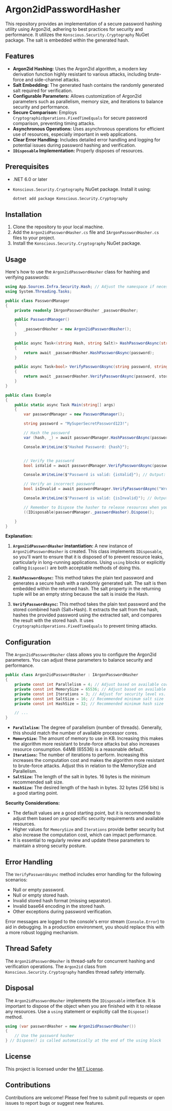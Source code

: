 # Argon2idPasswordHasher

This repository provides an implementation of a secure password hashing utility using Argon2id, adhering to best practices for security and performance. It utilizes the `Konscious.Security.Cryptography` NuGet package.  The salt is embedded within the generated hash.

## Features

*   **Argon2id Hashing:** Uses the Argon2id algorithm, a modern key derivation function highly resistant to various attacks, including brute-force and side-channel attacks.
*   **Salt Embedding:**  The generated hash contains the randomly generated salt required for verification.
*   **Configurable Parameters:** Allows customization of Argon2id parameters such as parallelism, memory size, and iterations to balance security and performance.
*   **Secure Comparison:**  Employs `CryptographicOperations.FixedTimeEquals` for secure password comparison, preventing timing attacks.
*   **Asynchronous Operations:** Uses asynchronous operations for efficient use of resources, especially important in web applications.
*   **Clear Error Handling:** Includes detailed error handling and logging for potential issues during password hashing and verification.
*   **`IDisposable` Implementation:** Properly disposes of resources.

## Prerequisites

*   .NET 6.0 or later
*   `Konscious.Security.Cryptography` NuGet package.  Install it using:

    ```bash
    dotnet add package Konscious.Security.Cryptography
    ```

## Installation

1.  Clone the repository to your local machine.
2.  Add the `Argon2idPasswordHasher.cs` file and `IArgonPasswordHasher.cs` files to your project.
3.  Install the `Konscious.Security.Cryptography` NuGet package.

## Usage

Here's how to use the `Argon2idPasswordHasher` class for hashing and verifying passwords:

```csharp
using App.Sources.Infra.Security.Hash; // Adjust the namespace if necessary
using System.Threading.Tasks;

public class PasswordManager
{
    private readonly IArgonPasswordHasher _passwordHasher;

    public PasswordManager()
    {
        _passwordHasher = new Argon2idPasswordHasher();
    }

    public async Task<(string Hash, string Salt)> HashPasswordAsync(string password)
    {
        return await _passwordHasher.HashPasswordAsync(password);
    }

    public async Task<bool> VerifyPasswordAsync(string password, string storedHash)
    {
        return await _passwordHasher.VerifyPasswordAsync(password, storedHash);
    }
}

public class Example
{
    public static async Task Main(string[] args)
    {
        var passwordManager = new PasswordManager();

        string password = "MySuperSecretPassword123!";

        // Hash the password
        var (hash, _) = await passwordManager.HashPasswordAsync(password); // The Salt will be an empty string; it is embedded in the Hash.

        Console.WriteLine($"Hashed Password: {hash}");


        // Verify the password
        bool isValid = await passwordManager.VerifyPasswordAsync(password, hash);

        Console.WriteLine($"Password is valid: {isValid}"); // Output: Password is valid: True

        // Verify an incorrect password
        bool isInvalid = await passwordManager.VerifyPasswordAsync("WrongPassword", hash);

        Console.WriteLine($"Password is valid: {isInvalid}"); // Output: Password is valid: False

        // Remember to Dispose the hasher to release resources when you're done with it!
        ((IDisposable)passwordManager._passwordHasher).Dispose();

    }
}

```

**Explanation:**

1.  **`Argon2idPasswordHasher` instantiation:**  A new instance of `Argon2idPasswordHasher` is created.  This class implements `IDisposable`, so you'll want to ensure that it is disposed of to prevent resource leaks, particularly in long-running applications. Using `using` blocks or explicitly calling `Dispose()` are both acceptable methods of doing this.

2.  **`HashPasswordAsync`:** This method takes the plain text password and generates a secure hash with a randomly generated salt. The salt is then embedded within the returned hash. The salt property in the returning tuple will be an empty string because the salt is inside the Hash.

3.  **`VerifyPasswordAsync`:** This method takes the plain text password and the stored combined hash (Salt+Hash). It extracts the salt from the hash, hashes the provided password using the extracted salt, and compares the result with the stored hash.  It uses `CryptographicOperations.FixedTimeEquals` to prevent timing attacks.

## Configuration

The `Argon2idPasswordHasher` class allows you to configure the Argon2id parameters. You can adjust these parameters to balance security and performance.

```csharp
public class Argon2idPasswordHasher : IArgonPasswordHasher
{
    private const int Parallelism = 4; // Adjust based on available cores
    private const int MemorySize = 65536; // Adjust based on available memory (64MB)
    private const int Iterations = 3; // Adjust for security level vs. performance
    private const int SaltSize = 16; // Recommended minimum salt size
    private const int HashSize = 32; // Recommended minimum hash size

    // ...
}
```

*   **`Parallelism`:**  The degree of parallelism (number of threads).  Generally, this should match the number of available processor cores.
*   **`MemorySize`:**  The amount of memory to use in KB.  Increasing this makes the algorithm more resistant to brute-force attacks but also increases resource consumption.  64MB (65536) is a reasonable default.
*   **`Iterations`:** The number of iterations to perform.  Increasing this increases the computation cost and makes the algorithm more resistant to brute-force attacks.  Adjust this in relation to the MemorySize and Parallelism.
*   **`SaltSize`:**  The length of the salt in bytes.  16 bytes is the minimum recommended salt size.
*   **`HashSize`:** The desired length of the hash in bytes. 32 bytes (256 bits) is a good starting point.

**Security Considerations:**

*   The default values are a good starting point, but it is recommended to adjust them based on your specific security requirements and available resources.
*   Higher values for `MemorySize` and `Iterations` provide better security but also increase the computation cost, which can impact performance.
*   It is essential to regularly review and update these parameters to maintain a strong security posture.

## Error Handling

The `VerifyPasswordAsync` method includes error handling for the following scenarios:

*   Null or empty password.
*   Null or empty stored hash.
*   Invalid stored hash format (missing separator).
*   Invalid base64 encoding in the stored hash.
*   Other exceptions during password verification.

Error messages are logged to the console's error stream (`Console.Error`) to aid in debugging.  In a production environment, you should replace this with a more robust logging mechanism.

## Thread Safety

The `Argon2idPasswordHasher` is thread-safe for concurrent hashing and verification operations. The `Argon2id` class from `Konscious.Security.Cryptography` handles thread safety internally.

## Disposal

The `Argon2idPasswordHasher` implements the `IDisposable` interface.  It is important to dispose of the object when you are finished with it to release any resources. Use a `using` statement or explicitly call the `Dispose()` method.

```csharp
using (var passwordHasher = new Argon2idPasswordHasher())
{
    // Use the password hasher
} // Dispose() is called automatically at the end of the using block
```

## License

This project is licensed under the [MIT License](LICENSE).

## Contributions

Contributions are welcome! Please feel free to submit pull requests or open issues to report bugs or suggest new features.

